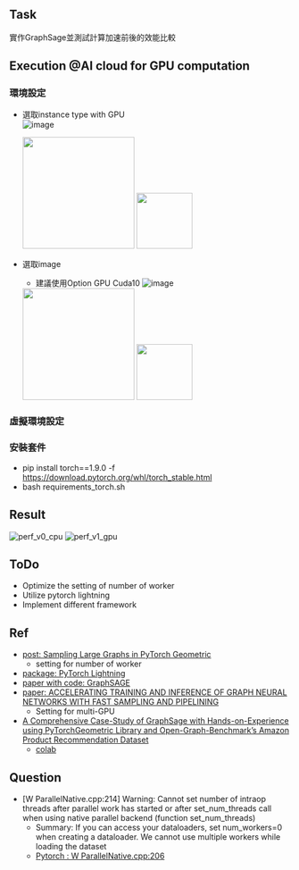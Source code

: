## Task
實作GraphSage並測試計算加速前後的效能比較

## Execution @AI cloud for GPU computation
### 環境設定
- 選取instance type with GPU   
    ![image](https://user-images.githubusercontent.com/10674490/147896458-953cd4e2-21cb-4c5f-ba1a-c1c869ffaf0a.png)
    
    <img src="https://user-images.githubusercontent.com/10674490/147896458-953cd4e2-21cb-4c5f-ba1a-c1c869ffaf0a.png" height="200">

    <img src="https://user-images.githubusercontent.com/10674490/147896458-953cd4e2-21cb-4c5f-ba1a-c1c869ffaf0a.png" height="100">


- 選取image   
    - 建議使用Option GPU Cuda10
    ![image](https://user-images.githubusercontent.com/10674490/147896477-2ddb77ae-37d2-44dd-8a85-057fa6fa07d5.png)
    
    <img src="https://user-images.githubusercontent.com/10674490/147896477-2ddb77ae-37d2-44dd-8a85-057fa6fa07d5.png" height="200">
   
    <img src="https://user-images.githubusercontent.com/10674490/147896477-2ddb77ae-37d2-44dd-8a85-057fa6fa07d5.png" height="100">
    
    
### 虛擬環境設定

### 安裝套件
- pip install torch==1.9.0 -f https://download.pytorch.org/whl/torch_stable.html
- bash requirements_torch.sh

## Result
![perf_v0_cpu](https://user-images.githubusercontent.com/10674490/147724036-6a292b6d-9639-4289-8e4f-33594c02011b.png)
![perf_v1_gpu](https://user-images.githubusercontent.com/10674490/147724040-38de823f-5cbd-4419-9818-e10d8e3cd08a.png)

## ToDo
- Optimize the setting of number of worker
- Utilize pytorch lightning
- Implement different framework

## Ref
- [post: Sampling Large Graphs in PyTorch Geometric](https://towardsdatascience.com/sampling-large-graphs-in-pytorch-geometric-97a6119c41f9)
    - setting for number of worker
- [package: PyTorch Lightning](https://pytorch-lightning.readthedocs.io/en/latest/)
- [paper with code: GraphSAGE](https://paperswithcode.com/method/graphsage)
- [paper: ACCELERATING TRAINING AND INFERENCE OF GRAPH NEURAL NETWORKS WITH FAST SAMPLING AND PIPELINING](https://arxiv.org/pdf/2110.08450.pdf)
    - Setting for multi-GPU
- [A Comprehensive Case-Study of GraphSage with Hands-on-Experience using PyTorchGeometric Library and Open-Graph-Benchmark’s Amazon Product Recommendation Dataset](https://towardsdatascience.com/a-comprehensive-case-study-of-graphsage-algorithm-with-hands-on-experience-using-pytorchgeometric-6fc631ab1067)
    - [colab](https://colab.research.google.com/github/sachinsharma9780/interactive_tutorials/blob/master/notebooks/example_output/Comprehensive_GraphSage_Guide_with_PyTorchGeometric_Output.ipynb#scrollTo=PTvt6kQYnhXz)

## Question
- [W ParallelNative.cpp:214] Warning: Cannot set number of intraop threads after parallel work has started or after set_num_threads call when using native parallel backend (function set_num_threads)
    - Summary: If you can access your dataloaders, set num_workers=0 when creating a dataloader. We cannot use multiple workers while loading the dataset
    - [Pytorch : W ParallelNative.cpp:206](https://stackoverflow.com/questions/64772335/pytorch-w-parallelnative-cpp206)
